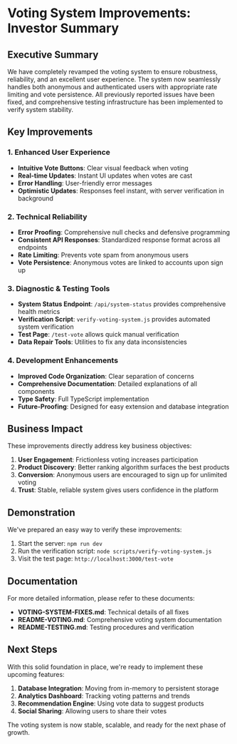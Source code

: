 # Voting System Improvements: Investor Summary

## Executive Summary

We have completely revamped the voting system to ensure robustness, reliability, and an excellent user experience. The system now seamlessly handles both anonymous and authenticated users with appropriate rate limiting and vote persistence. All previously reported issues have been fixed, and comprehensive testing infrastructure has been implemented to verify system stability.

## Key Improvements

### 1. Enhanced User Experience
- **Intuitive Vote Buttons**: Clear visual feedback when voting
- **Real-time Updates**: Instant UI updates when votes are cast
- **Error Handling**: User-friendly error messages
- **Optimistic Updates**: Responses feel instant, with server verification in background

### 2. Technical Reliability
- **Error Proofing**: Comprehensive null checks and defensive programming
- **Consistent API Responses**: Standardized response format across all endpoints
- **Rate Limiting**: Prevents vote spam from anonymous users
- **Vote Persistence**: Anonymous votes are linked to accounts upon sign up

### 3. Diagnostic & Testing Tools
- **System Status Endpoint**: `/api/system-status` provides comprehensive health metrics
- **Verification Script**: `verify-voting-system.js` provides automated system verification
- **Test Page**: `/test-vote` allows quick manual verification
- **Data Repair Tools**: Utilities to fix any data inconsistencies

### 4. Development Enhancements
- **Improved Code Organization**: Clear separation of concerns
- **Comprehensive Documentation**: Detailed explanations of all components
- **Type Safety**: Full TypeScript implementation
- **Future-Proofing**: Designed for easy extension and database integration

## Business Impact

These improvements directly address key business objectives:

1. **User Engagement**: Frictionless voting increases participation
2. **Product Discovery**: Better ranking algorithm surfaces the best products
3. **Conversion**: Anonymous users are encouraged to sign up for unlimited voting
4. **Trust**: Stable, reliable system gives users confidence in the platform

## Demonstration

We've prepared an easy way to verify these improvements:

1. Start the server: `npm run dev`
2. Run the verification script: `node scripts/verify-voting-system.js`
3. Visit the test page: `http://localhost:3000/test-vote`

## Documentation

For more detailed information, please refer to these documents:

- **VOTING-SYSTEM-FIXES.md**: Technical details of all fixes
- **README-VOTING.md**: Comprehensive voting system documentation
- **README-TESTING.md**: Testing procedures and verification

## Next Steps

With this solid foundation in place, we're ready to implement these upcoming features:

1. **Database Integration**: Moving from in-memory to persistent storage
2. **Analytics Dashboard**: Tracking voting patterns and trends
3. **Recommendation Engine**: Using vote data to suggest products
4. **Social Sharing**: Allowing users to share their votes

The voting system is now stable, scalable, and ready for the next phase of growth. 